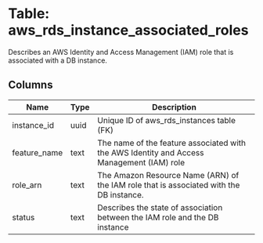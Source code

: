 
# Table: aws_rds_instance_associated_roles
Describes an AWS Identity and Access Management (IAM) role that is associated with a DB instance. 
## Columns
| Name        | Type           | Description  |
| ------------- | ------------- | -----  |
|instance_id|uuid|Unique ID of aws_rds_instances table (FK)|
|feature_name|text|The name of the feature associated with the AWS Identity and Access Management (IAM) role|
|role_arn|text|The Amazon Resource Name (ARN) of the IAM role that is associated with the DB instance.|
|status|text|Describes the state of association between the IAM role and the DB instance|
